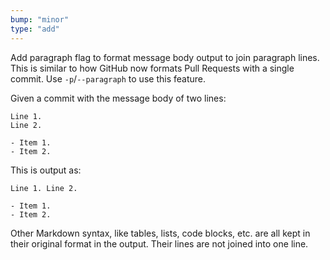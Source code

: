 ```yaml
---
bump: "minor"
type: "add"
---
```


Add paragraph flag to format message body output to join paragraph lines. This is similar to how GitHub now formats Pull Requests with a single commit. Use `-p`/`--paragraph` to use this feature.

Given a commit with the message body of two lines:

```
Line 1.
Line 2.

- Item 1.
- Item 2.
```

This is output as:

```
Line 1. Line 2.

- Item 1.
- Item 2.
```

Other Markdown syntax, like tables, lists, code blocks, etc. are all kept in their original format in the output. Their lines are not joined into one line.
